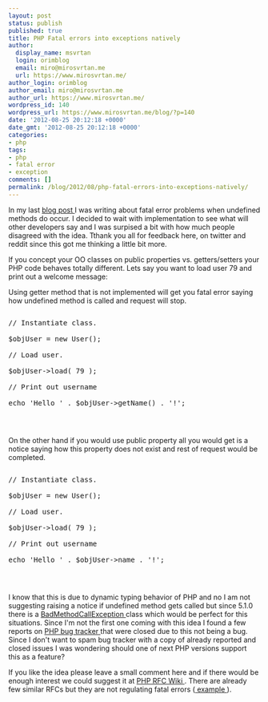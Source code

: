 ```yaml
---
layout: post
status: publish
published: true
title: PHP Fatal errors into exceptions natively
author:
  display_name: msvrtan
  login: orimblog
  email: miro@mirosvrtan.me
  url: https://www.mirosvrtan.me/
author_login: orimblog
author_email: miro@mirosvrtan.me
author_url: https://www.mirosvrtan.me/
wordpress_id: 140
wordpress_url: https://www.mirosvrtan.me/blog/?p=140
date: '2012-08-25 20:12:18 +0000'
date_gmt: '2012-08-25 20:12:18 +0000'
categories:
- php
tags:
- php
- fatal error
- exception
comments: []
permalink: /blog/2012/08/php-fatal-errors-into-exceptions-natively/
---
```

<p>In my last <a href="https://www.mirosvrtan.me/blog/2012/08/catching-calls-to-undefined-methods-in-php-is-it-a-good-idea/" target="_blank"> blog post </a> I was writing about fatal error problems when undefined methods do occur. I decided to wait with implementation to see what will other developers say and I was surpised a bit with how much people disagreed with the idea. Tthank you all for feedback here, on twitter and reddit since this got me thinking a little bit more. </p>
<p>If you concept your OO classes on public properties vs. getters/setters your PHP code behaves totally different. Lets say you want to load user 79 and print out a welcome message:</p>
<p>Using getter method that is not implemented will get you fatal error saying how undefined method is called and request will stop.</p>
<pre lang="php">
<p>// Instantiate class.<br />
$objUser = new User();<br />
// Load user.<br />
$objUser->load( 79 );<br />
// Print out username<br />
echo 'Hello ' . $objUser->getName() . '!';</p>
<p></pre></p>
<p>On the other hand if you would use public property all you would get is a notice saying how this property does not exist and rest of request would be completed.</p>
<pre lang="php">
<p>// Instantiate class.<br />
$objUser = new User();<br />
// Load user.<br />
$objUser->load( 79 );<br />
// Print out username<br />
echo 'Hello ' . $objUser->name . '!';</p>
<p></pre></p>
<p>I know that this is due to dynamic typing behavior of PHP and no I am not suggesting raising a notice if undefined method gets called but since 5.1.0 there is a <a href="http://php.net/manual/en/class.badmethodcallexception.php" target="_blank"> BadMethodCallException </a> class which would be perfect for this situations. Since I'm not the first one coming with this idea I found a few reports on <a href="https://bugs.php.net/" target="_blank"> PHP bug tracker </a> that were closed due to this not being a bug. Since I don't want to spam bug tracker with a copy of already reported and closed issues I was wondering should one of next PHP versions support this as a feature? </p>
<p>If you like the idea please leave a small comment here and if there would be enough interest we could suggest it at <a href="https://wiki.php.net/rfc" target="_blank"> PHP RFC Wiki </a>. There are already few similar RFCs but they are not regulating fatal errors (<a href="https://wiki.php.net/rfc/errors_as_exceptions" target="_blank"> example </a>).</p>
